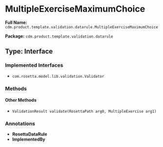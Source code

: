 # MultipleExerciseMaximumChoice

**Full Name:** `cdm.product.template.validation.datarule.MultipleExerciseMaximumChoice`

**Package:** `cdm.product.template.validation.datarule`

## Type: Interface

### Implemented Interfaces

- `com.rosetta.model.lib.validation.Validator`

### Methods

#### Other Methods

- `ValidationResult validate(RosettaPath arg0, MultipleExercise arg1)`

### Annotations

- **RosettaDataRule**
- **ImplementedBy**

